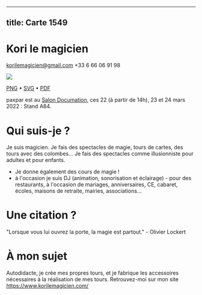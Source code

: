 
---
title: Carte 1549
---

# Kori le magicien


korilemagicien@gmail.com
+33 6 66 06 91 98


![](https://media.paxpar.tech/ludi/card_1549_recto.png)

[PNG](https://media.paxpar.tech/ludi/card_1549_recto.png) • [SVG](https://media.paxpar.tech/ludi/card_1549_recto.svg) • [PDF](https://media.paxpar.tech/ludi/card_1549_recto.pdf)

paxpar est au [Salon Documation](https://www.documation.fr/info_societe/527/paxpartech.html), ces 22 (à partir de 14h), 23 et 24 mars 2022 : Stand A84.
# Qui suis-je ?
Je suis magicien. Je fais des spectacles de magie, tours de cartes, des tours avec des colombes... Je fais des spectacles comme illusionniste pour adultes et pour enfants.
- Je donne également des cours de magie !
- à l'occasion je suis DJ (animation, sonorisation et éclairage) - pour des restaurants, à l'occasion de mariages, anniversaires, CE, cabaret, écoles, maisons de retraite, mairies, associations...
# Une citation ?
"Lorsque vous lui ouvrez la porte, la magie est partout." - Olivier Lockert 
# À mon sujet 
Autodidacte, je crée mes propres tours, et je fabrique les accessoires nécessaires à la réalisation de mes tours. Retrouvez-moi sur mon site https://www.korilemagicien.com/ 


